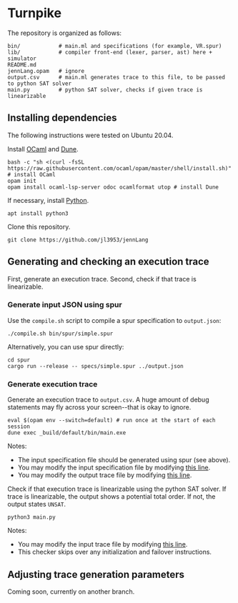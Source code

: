 # Turnpike

The repository is organized as follows:

```
bin/            # main.ml and specifications (for example, VR.spur)
lib/            # compiler front-end (lexer, parser, ast) here + simulator
README.md       
jennLang.opam   # ignore
output.csv      # main.ml generates trace to this file, to be passed to python SAT solver
main.py         # python SAT solver, checks if given trace is linearizable
```

## Installing dependencies

The following instructions were tested on Ubuntu 20.04.

Install [OCaml](https://ocaml.org/install) and [Dune](https://dune.build/).
```
bash -c "sh <(curl -fsSL https://raw.githubusercontent.com/ocaml/opam/master/shell/install.sh)" # install OCaml
opam init 
opam install ocaml-lsp-server odoc ocamlformat utop # install Dune
```

If necessary, install [Python](https://www.python.org/).
```
apt install python3
```

Clone this repository.
```
git clone https://github.com/jl3953/jennLang
```

## Generating and checking an execution trace

First, generate an execution trace. Second, check if that trace is linearizable.

### Generate input JSON using spur

Use the `compile.sh` script to compile a spur specification to `output.json`:
```
./compile.sh bin/spur/simple.spur
```

Alternatively, you can use spur directly:
```
cd spur
cargo run --release -- specs/simple.spur ../output.json
```

### Generate execution trace

Generate an execution trace to `output.csv`. A huge amount of debug statements may fly across your screen--that is okay to ignore.
```
eval $(opam env --switch=default) # run once at the start of each session
dune exec _build/default/bin/main.exe
```
Notes:
- The input specification file should be generated using spur (see above).
- You may modify the input specification file by modifying [this line](https://github.com/jl3953/jennLang/blob/main/bin/main.ml#L352).
- You may modify the output trace file by modifying [this line](https://github.com/jl3953/jennLang/blob/main/bin/main.ml#L327).


Check if that execution trace is linearizable using the python SAT solver. If trace is linearizable, the output shows a potential total order. If not, the output states `UNSAT`.
```
python3 main.py
```
Notes:
- You may modify the input trace file by modifying [this line](https://github.com/jl3953/jennLang/blob/main/main.py#L312).
- This checker skips over any initialization and failover instructions.


## Adjusting trace generation parameters
Coming soon, currently on another branch.

